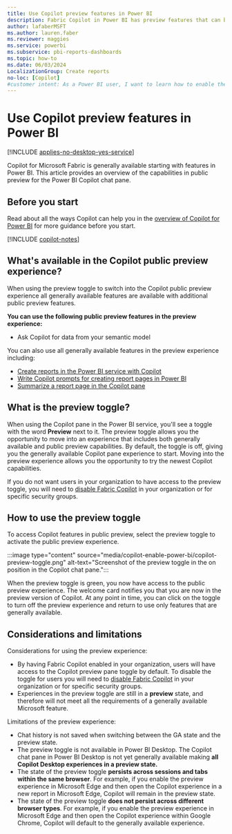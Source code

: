 ```yaml
---
title: Use Copilot preview features in Power BI
description: Fabric Copilot in Power BI has preview features that can be enabled with the flip of a switch.
author: lafaberMSFT
ms.author: lauren.faber
ms.reviewer: maggies
ms.service: powerbi
ms.subservice: pbi-reports-dashboards
ms.topic: how-to
ms.date: 06/03/2024
LocalizationGroup: Create reports
no-loc: [Copilot]
#customer intent: As a Power BI user, I want to learn how to enable the preview features in Fabric Copilot for Power BI.
---
```


# Use Copilot preview features in Power BI

[!INCLUDE [applies-no-desktop-yes-service](../includes/applies-no-desktop-yes-service.md)]

Copilot for Microsoft Fabric is generally available starting with features in Power BI. This article provides an overview of the capabilities in public preview for the Power BI Copilot chat pane.

## Before you start

Read about all the ways Copilot can help you in the [overview of Copilot for Power BI](copilot-introduction.md) for more guidance before you start.

[!INCLUDE [copilot-notes](../includes/copilot-notes.md)]

## What's available in the Copilot public preview experience?

When using the preview toggle to switch into the Copilot public preview experience all generally available features are available with additional public preview features. 

**You can use the following public preview features in the preview experience:**
- Ask Copilot for data from your semantic model

You can also use all generally available features in the preview experience including:
- [Create reports in the Power BI service with Copilot](copilot-create-report-service)
- [Write Copilot prompts for creating report pages in Power BI](copilot-prompts-report-pages)
- [Summarize a report page in the Copilot pane](copilot-pane-summarize-content)

## What is the preview toggle?

When using the Copilot pane in the Power BI service, you'll see a toggle with the word **Preview** next to it. The preview toggle allows you the opportunity to move into an experience that includes both generally available and public preview capabilities. By default, the toggle is off, giving you the generally available Copilot pane experience to start. Moving into the preview experience allows you the opportunity to try the newest Copilot capabilities.

If you do not want users in your organization to have access to the preview toggle, you will need to [disable Fabric Copilot](/fabric/admin/service-admin-portal-copilot) in your organization or for specific security groups.

## How to use the preview toggle

To access Copilot features in public preview, select the preview toggle to activate the public preview experience.

:::image type="content" source="media/copilot-enable-power-bi/copilot-preview-toggle.png" alt-text="Screenshot of the preview toggle in the on position in the Copilot chat pane.":::

When the preview toggle is green, you now have access to the public preview experience. The welcome card notifies you that you are now in the preview version of Copilot. At any point in time, you can click on the toggle to turn off the preview experience and return to use only features that are generally available. 

## Considerations and limitations

Considerations for using the preview experience:

- By having Fabric Copilot enabled in your organization, users will have access to the Copilot preview pane toggle by default. To disable the toggle for users you will need to [disable Fabric Copilot](/fabric/admin/service-admin-portal-copilot) in your organization or for specific security groups.
- Experiences in the preview toggle are still in a **preview** state, and therefore will not meet all the requirements of a generally available Microsoft feature. 

Limitations of the preview experience:

- Chat history is not saved when switching between the GA state and the preview state. 
- The preview toggle is not available in Power BI Desktop. The Copilot chat pane in Power BI Desktop is not yet generally available making **all Copilot Desktop experiences in a preview state.**
- The state of the preview toggle **persists across sessions and tabs within the same browser**. For example, if you enable the preview experience in Microsoft Edge and then open the Copilot experience in a new report in Microsoft Edge, Copilot will remain in the preview state. 
- The state of the preview toggle **does not persist across different browser types**. For example, if you enable the preview experience in Microsoft Edge and then open the Copilot experience within Google Chrome, Copilot will default to the generally available experience. 

